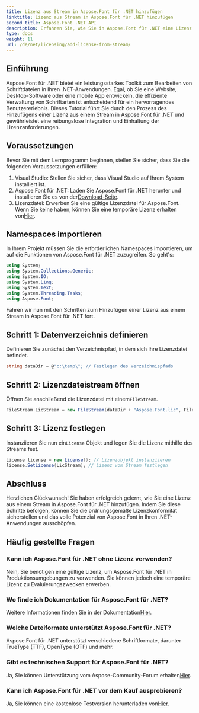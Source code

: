 ```yaml
---
title: Lizenz aus Stream in Aspose.Font für .NET hinzufügen
linktitle: Lizenz aus Stream in Aspose.Font für .NET hinzufügen
second_title: Aspose.Font .NET API
description: Erfahren Sie, wie Sie in Aspose.Font für .NET eine Lizenz aus einem Stream hinzufügen. Stellen Sie die Lizenzkonformität sicher und schalten Sie mühelos Funktionen zur Schriftbearbeitung frei.
type: docs
weight: 11
url: /de/net/licensing/add-license-from-stream/
---
```

## Einführung
Aspose.Font für .NET bietet ein leistungsstarkes Toolkit zum Bearbeiten von Schriftdateien in Ihren .NET-Anwendungen. Egal, ob Sie eine Website, Desktop-Software oder eine mobile App entwickeln, die effiziente Verwaltung von Schriftarten ist entscheidend für ein hervorragendes Benutzererlebnis. Dieses Tutorial führt Sie durch den Prozess des Hinzufügens einer Lizenz aus einem Stream in Aspose.Font für .NET und gewährleistet eine reibungslose Integration und Einhaltung der Lizenzanforderungen.
## Voraussetzungen
Bevor Sie mit dem Lernprogramm beginnen, stellen Sie sicher, dass Sie die folgenden Voraussetzungen erfüllen:
1. Visual Studio: Stellen Sie sicher, dass Visual Studio auf Ihrem System installiert ist.
2.  Aspose.Font für .NET: Laden Sie Aspose.Font für .NET herunter und installieren Sie es von der[Download-Seite](https://releases.aspose.com/font/net/).
3.  Lizenzdatei: Erwerben Sie eine gültige Lizenzdatei für Aspose.Font. Wenn Sie keine haben, können Sie eine temporäre Lizenz erhalten von[Hier](https://purchase.aspose.com/temporary-license/).

## Namespaces importieren
In Ihrem Projekt müssen Sie die erforderlichen Namespaces importieren, um auf die Funktionen von Aspose.Font für .NET zuzugreifen. So geht's:
```csharp
using System;
using System.Collections.Generic;
using System.IO;
using System.Linq;
using System.Text;
using System.Threading.Tasks;
using Aspose.Font;
```
Fahren wir nun mit den Schritten zum Hinzufügen einer Lizenz aus einem Stream in Aspose.Font für .NET fort.
## Schritt 1: Datenverzeichnis definieren
Definieren Sie zunächst den Verzeichnispfad, in dem sich Ihre Lizenzdatei befindet.
```csharp
string dataDir = @"c:\temp\"; // Festlegen des Verzeichnispfads
```
## Schritt 2: Lizenzdateistream öffnen
 Öffnen Sie anschließend die Lizenzdatei mit einem`FileStream`.
```csharp
FileStream LicStream = new FileStream(dataDir + "Aspose.Font.lic", FileMode.Open); // Öffnen Sie den Lizenzdateistream
```
## Schritt 3: Lizenz festlegen
 Instanziieren Sie nun ein`License` Objekt und legen Sie die Lizenz mithilfe des Streams fest.
```csharp
License license = new License(); // Lizenzobjekt instanziieren
license.SetLicense(LicStream); // Lizenz vom Stream festlegen
```

## Abschluss
Herzlichen Glückwunsch! Sie haben erfolgreich gelernt, wie Sie eine Lizenz aus einem Stream in Aspose.Font für .NET hinzufügen. Indem Sie diese Schritte befolgen, können Sie die ordnungsgemäße Lizenzkonformität sicherstellen und das volle Potenzial von Aspose.Font in Ihren .NET-Anwendungen ausschöpfen.
## Häufig gestellte Fragen
### Kann ich Aspose.Font für .NET ohne Lizenz verwenden?
Nein, Sie benötigen eine gültige Lizenz, um Aspose.Font für .NET in Produktionsumgebungen zu verwenden. Sie können jedoch eine temporäre Lizenz zu Evaluierungszwecken erwerben.
### Wo finde ich Dokumentation für Aspose.Font für .NET?
 Weitere Informationen finden Sie in der Dokumentation[Hier](https://reference.aspose.com/font/net/).
### Welche Dateiformate unterstützt Aspose.Font für .NET?
Aspose.Font für .NET unterstützt verschiedene Schriftformate, darunter TrueType (TTF), OpenType (OTF) und mehr.
### Gibt es technischen Support für Aspose.Font für .NET?
 Ja, Sie können Unterstützung vom Aspose-Community-Forum erhalten[Hier](https://forum.aspose.com/c/font/41).
### Kann ich Aspose.Font für .NET vor dem Kauf ausprobieren?
 Ja, Sie können eine kostenlose Testversion herunterladen von[Hier](https://releases.aspose.com/).